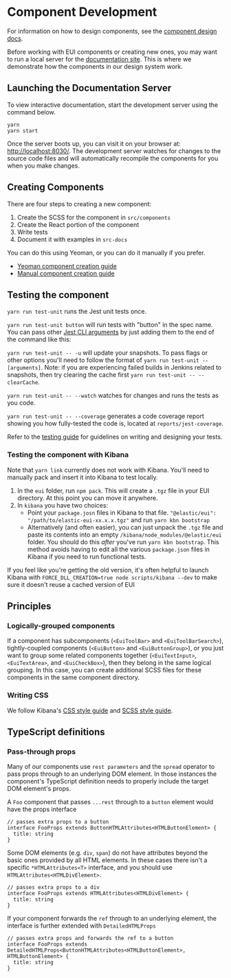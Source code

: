 # Component Development

For information on how to design components, see the [component design docs][component-design].

Before working with EUI components or creating new ones, you may want to run a local server for the [documentation site][docs]. This is where we demonstrate how the components in our design system work.

## Launching the Documentation Server

To view interactive documentation, start the development server using the command below.

```shell
yarn
yarn start
```

Once the server boots up, you can visit it on your browser at: [http://localhost:8030/](http://localhost:8030/). The development server watches for changes to the source code files and will automatically recompile the components for you when you make changes.

## Creating Components

There are four steps to creating a new component:

1. Create the SCSS for the component in `src/components`
2. Create the React portion of the component
3. Write tests
4. Document it with examples in `src-docs`

You can do this using Yeoman, or you can do it manually if you prefer.

- [Yeoman component creation guide][docs-yeoman]
- [Manual component creation guide][docs-manual]

## Testing the component

`yarn run test-unit` runs the Jest unit tests once.

`yarn run test-unit button` will run tests with "button" in the spec name. You can pass other
[Jest CLI arguments](https://facebook.github.io/jest/docs/en/cli.html) by just adding them to the
end of the command like this:

`yarn run test-unit -- -u` will update your snapshots. To pass flags or other options you'll need
to follow the format of `yarn run test-unit -- [arguments]`.
Note: if you are experiencing failed builds in Jenkins related to snapshots, then try clearing the cache first `yarn run test-unit -- --clearCache`.

`yarn run test-unit -- --watch` watches for changes and runs the tests as you code.

`yarn run test-unit -- --coverage` generates a code coverage report showing you how
fully-tested the code is, located at `reports/jest-coverage`.

Refer to the [testing guide](testing.md) for guidelines on writing and designing your tests.

### Testing the component with Kibana

Note that `yarn link` currently does not work with Kibana. You'll need to manually pack and insert it into Kibana to test locally.

1. In the `eui` folder, run `npm pack`. This will create a `.tgz` file in your EUI directory. At this point you can move it anywhere.
2. In `kibana` you have two choices:
    * Point your `package.josn` files in Kibana to that file. `"@elastic/eui": "/path/to/elastic-eui-xx.x.x.tgz"` and run `yarn kbn bootstrap`
    * Alternatively (and often easier), you can just unpack the `.tgz` file and paste its contents into an empty `/kibana/node_modules/@elastic/eui` folder. You should do this _after_ you've run `yarn kbn bootstrap`. This method avoids having to edit all the various `package.json` files in Kibana if you need to run functional tests.

If you feel like you're getting the old version, it's often helpful to launch Kibana with `FORCE_DLL_CREATION=true node scripts/kibana --dev` to make sure it doesn't reuse a cached version of EUI

## Principles

### Logically-grouped components

If a component has subcomponents (`<EuiToolBar>` and `<EuiToolBarSearch>`), tightly-coupled components (`<EuiButton>` and `<EuiButtonGroup>`), or you just want to group some related components together (`<EuiTextInput>`, `<EuiTextArea>`, and `<EuiCheckBox>`), then they belong in the same logical grouping. In this case, you can create additional SCSS files for these components in the same component directory.

### Writing CSS

We follow Kibana's [CSS style guide][kibana-css] and [SCSS style guide][kibana-scss].

[component-design]: component-design.md
[docs]: https://elastic.github.io/eui/
[docs-yeoman]: creating-components-yeoman.md
[docs-manual]: creating-components-manually.md
[kibana-css]: https://github.com/elastic/kibana/blob/master/style_guides/css_style_guide.md
[kibana-scss]: https://github.com/elastic/kibana/blob/master/style_guides/scss_style_guide.md

## TypeScript definitions

### Pass-through props

Many of our components use `rest parameters` and the `spread` operator to pass props through to an underlying DOM element. In those instances the component's TypeScript definition needs to properly include the target DOM element's props.

A `Foo` component that passes `...rest` through to a `button` element would have the props interface 

```
// passes extra props to a button
interface FooProps extends ButtonHTMLAttributes<HTMLButtonElement> {
  title: string
}
```

Some DOM elements (e.g. `div`, `span`) do not have attributes beyond the basic ones provided by all HTML elements. In these cases there isn't a specific `*HTMLAttributes<T>` interface, and you should use `HTMLAttributes<HTMLDivElement>`.

```
// passes extra props to a div
interface FooProps extends HTMLAttributes<HTMLDivElement> {
  title: string
}
```

If your component forwards the `ref` through to an underlying element, the interface is further extended with `DetailedHTMLProps`

```
// passes extra props and forwards the ref to a button
interface FooProps extends DetailedHTMLProps<ButtonHTMLAttributes<HTMLButtonElement>, HTMLButtonElement> {
  title: string
}
```
